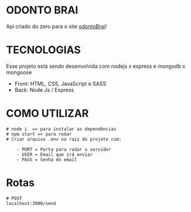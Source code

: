 
# ODONTO BRAI

Api criado do zero para o site [odontoBrai](https://odontobrai.com.br)!

# TECNOLOGIAS

Esse projeto está sendo desenvolvida com nodejs x express e mongodb x mongoose 
- Front: HTML, CSS, JavaScript e SASS
- Back: Node Js / Express

# COMO UTILIZAR

    # node i  => para instalar as dependências
    # npm start => para rodar
    # Criar arquivo .env na raíz do projeto com:

        - PORT = Porta para rodar o servidor
        - USER = Email que irá enviar
        - PASS = Senha do email
    
# Rotas

    # POST
    localhost:3000/send
    